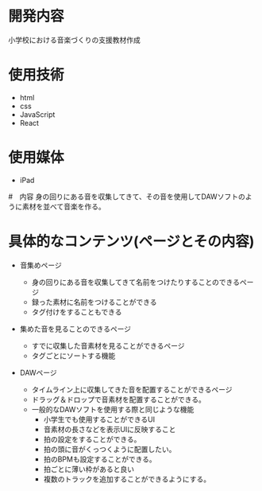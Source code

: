 # 開発内容
小学校における音楽づくりの支援教材作成

# 使用技術
- html
- css
- JavaScript
- React

# 使用媒体
- iPad

#　内容
身の回りにある音を収集してきて、その音を使用してDAWソフトのように素材を並べて音楽を作る。

# 具体的なコンテンツ(ページとその内容)
- 音集めページ
    - 身の回りにある音を収集してきて名前をつけたりすることのできるページ
    - 録った素材に名前をつけることができる
    - タグ付けをすることもできる

- 集めた音を見ることのできるページ
    - すでに収集した音素材を見ることができるページ
    - タグごとにソートする機能

- DAWページ
    - タイムライン上に収集してきた音を配置することができるページ
    - ドラッグ＆ドロップで音素材を配置することができる。
    - 一般的なDAWソフトを使用する際と同じような機能
        - 小学生でも使用することができるUI
        - 音素材の長さなどを表示UIに反映すること
        - 拍の設定をすることができる。
        - 拍の頭に音がくっつくように配置したい。
        - 拍のBPMも設定することができる。
        - 拍ごとに薄い枠があると良い
        - 複数のトラックを追加することができるようにする。